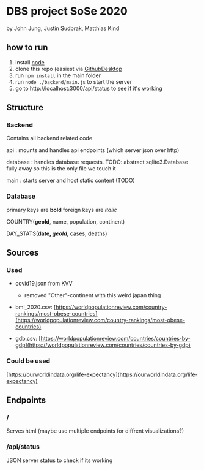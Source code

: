 # DBS project SoSe 2020

by John Jung, Justin Sudbrak, Matthias Kind

## how to run

1. install [node](https://nodejs.org/en/)
2. clone this repo (easiest via [GithubDesktop](https://desktop.github.com/)
3. run `npm install` in the main folder
4. run `node ./backend/main.js` to start the server
5. go to http://localhost:3000/api/status to see if it's working

## Structure

### Backend

Contains all backend related code

api : mounts and handles api endpoints (which server json over http)

database : handles database requests. TODO: abstract sqlite3.Database fully away so this is the only file we touch it

main : starts server and host static content (TODO)


### Database

primary keys are __bold__
foreign keys are *italic*

COUNTRY(__geoId__, name, population, continent)

DAY_STATS(__date, *geoId*__, cases, deaths)

        
## Sources

### Used

- covid19.json from KVV
  - removed "Other"-continent with this weird japan thing

- bmi_2020.csv: [https://worldpopulationreview.com/country-rankings/most-obese-countries](https://worldpopulationreview.com/country-rankings/most-obese-countries)

- gdb.csv: [https://worldpopulationreview.com/countries/countries-by-gdp](https://worldpopulationreview.com/countries/countries-by-gdp)


### Could be used

[https://ourworldindata.org/life-expectancy](https://ourworldindata.org/life-expectancy)


## Endpoints

### /

Serves html (maybe use multiple endpoints for diffrent visualizations?)

### /api/status

JSON server status to check if its working
